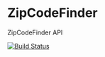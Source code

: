 # ZipCodeFinder
ZipCodeFinder API

[![Build Status](https://travis-ci.com/danksalot/ZipCodeFinder.svg?token=tc46pGahVTbMxshQe8Eg&branch=master)](https://travis-ci.com/danksalot/ZipCodeFinder)

